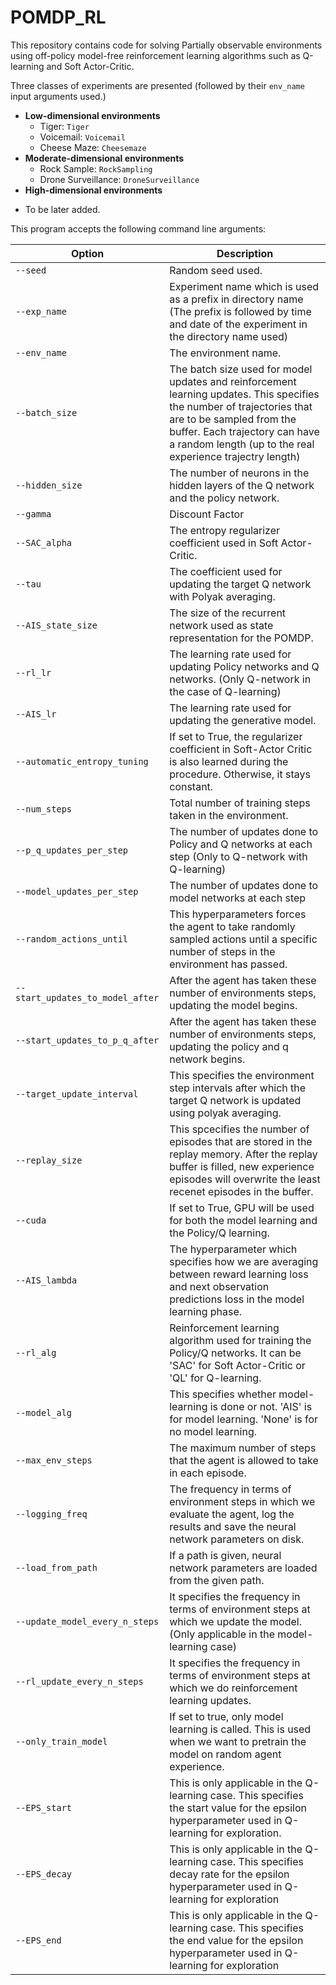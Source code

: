 # POMDP_RL

This repository contains code for solving Partially observable environments using off-policy model-free reinforcement learning algorithms such as Q-learning and Soft Actor-Critic.




Three classes of experiments are presented (followed by their `env_name` input arguments used.)
* **Low-dimensional environments**
  - Tiger: `Tiger` 
  - Voicemail: `Voicemail`
  - Cheese Maze: `Cheesemaze`
 * **Moderate-dimensional environments**
   - Rock Sample: `RockSampling`
   - Drone Surveillance: `DroneSurveillance`
 * **High-dimensional environments**
 - To be later added.


This program accepts the following command line arguments:

| Option          | Description |
| --------------- | ----------- |
| `--seed` | Random seed used. |
| `--exp_name` | Experiment name which is used as a prefix in directory name (The prefix is followed by time and date of the experiment in the directory name used)|
| `--env_name` | The environment name.  |
| `--batch_size` | The batch size used for model updates and reinforcement learning updates. This specifies the number of trajectories that are to be sampled from the buffer. Each trajectory can have a random length (up to the real experience trajectry length) |
| `--hidden_size` | The number of neurons in the hidden layers of the Q network and the policy network. |
| `--gamma` | Discount Factor |
| `--SAC_alpha` |  The entropy regularizer coefficient used in Soft Actor-Critic. |
| `--tau` |  The coefficient used for updating the target Q network with Polyak averaging. |
| `--AIS_state_size` | The size of the recurrent network used as state representation for the POMDP. |
| `--rl_lr` | The learning rate used for updating Policy networks and Q networks. (Only Q-network in the case of Q-learning) |
| `--AIS_lr` | The learning rate used for updating the generative model. |
| `--automatic_entropy_tuning` | If set to True, the regularizer coefficient in Soft-Actor Critic is also learned during the procedure. Otherwise, it stays constant. |
| `--num_steps` | Total number of training steps taken in the environment.|
| `--p_q_updates_per_step` | The number of updates done to Policy and Q networks at each step (Only to Q-network with Q-learning) |
| `--model_updates_per_step` |  The number of updates done to model networks at each step |
| `--random_actions_until` |  This hyperparameters forces the agent to take randomly sampled actions until a specific number of steps in the environment has passed. |
| `--start_updates_to_model_after` |  After the agent has taken these number of environments steps, updating the model begins. |
| `--start_updates_to_p_q_after` |  After the agent has taken these number of environments steps, updating the policy and q network begins. |
| `--target_update_interval` |  This specifies the environment step intervals after which the target Q network is updated using polyak averaging. |
| `--replay_size` |  This spcecifies the number of episodes that are stored in the replay memory. After the replay buffer is filled, new experience episodes will overwrite the least recenet episodes in the buffer. |
| `--cuda` |  If set to True, GPU will be used for both the model learning and the Policy/Q learning. |
| `--AIS_lambda` |  The hyperparameter which specifies how we are averaging between reward learning loss and next observation predictions loss in the model learning phase. |
| `--rl_alg` |  Reinforcement learning algorithm used for training the Policy/Q networks. It can be 'SAC' for Soft Actor-Critic or 'QL' for Q-learning. |
| `--model_alg` |  This specifies whether model-learning is done or not. 'AIS' is for model learning. 'None' is for no model learning. |
| `--max_env_steps` |  The maximum number of steps that the agent is allowed to take in each episode. |
| `--logging_freq` |  The frequency in terms of environment steps in which we evaluate the agent, log the results and save the neural network parameters on disk. |
| `--load_from_path` |  If a path is given, neural network parameters are loaded from the given path. |
| `--update_model_every_n_steps` |  It specifies the frequency in terms of environment steps at which we update the model. (Only applicable in the model-learning case) |
| `--rl_update_every_n_steps` |  It specifies the frequency in terms of environment steps at which we do reinforcement learning updates. |
| `--only_train_model` |  If set to true, only model learning is called. This is used when we want to pretrain the model on random agent experience. |
| `--EPS_start` |  This is only applicable in the Q-learning case. This specifies the start value for the epsilon hyperparameter used in Q-learning for exploration. |
| `--EPS_decay` |  This is only applicable in the Q-learning case. This specifies decay rate for the epsilon hyperparameter used in Q-learning for exploration |
| `--EPS_end` | This is only applicable in the Q-learning case. This specifies the end value for the epsilon hyperparameter used in Q-learning for exploration |
